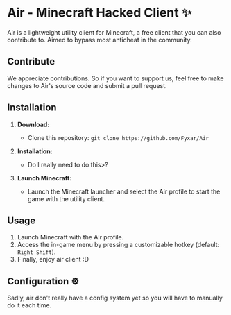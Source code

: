 # Air - Minecraft Hacked Client ✨

Air is a lightweight utility client for Minecraft, a free client that you can also contribute to. Aimed to bypass most anticheat in the community.

## Contribute

We appreciate contributions. So if you want to support us, feel free to make changes to Air's source code and submit a pull request.

## Installation 

1. **Download:**
    - Clone this repository: `git clone https://github.com/Fyxar/Air`

2. **Installation:**
    - Do I really need to do this>?

3. **Launch Minecraft:**
    - Launch the Minecraft launcher and select the Air profile to start the game with the utility client.

## Usage

1. Launch Minecraft with the Air profile.
2. Access the in-game menu by pressing a customizable hotkey (default: `Right Shift`).
3. Finally, enjoy air client :D

## Configuration ⚙️

Sadly, air don't really have a config system yet so you will have to manually do it each time.
